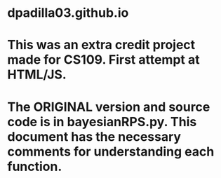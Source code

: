 # dpadilla03.github.io
# This was an extra credit project made for CS109. First attempt at HTML/JS.


# The ORIGINAL version and source code is in bayesianRPS.py. This document has the necessary comments for understanding each function.
